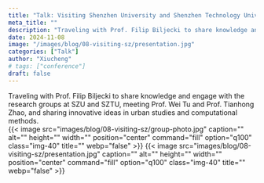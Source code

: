 ```yaml
---
title: "Talk: Visiting Shenzhen University and Shenzhen Technology University"
meta_title: ""
description: "Traveling with Prof. Filip Biljecki to share knowledge and engage with the research groups at SZU and SZTU, meeting Prof. Wei Tu and Prof. Tianhong Zhao, and sharing innovative ideas in urban studies and computational methods."
date: 2024-11-08
image: "/images/blog/08-visiting-sz/presentation.jpg"
categories: ["Talk"]
author: "Xiucheng"
# tags: ["conference"]
draft: false
---
```


<div class="text-xl leading-relaxed text-gray-800 dark:text-gray-200">
Traveling with Prof. Filip Biljecki to share knowledge and engage with the research groups at SZU and SZTU, meeting Prof. Wei Tu and Prof. Tianhong Zhao, and sharing innovative ideas in urban studies and computational methods.
</div>

</div>

<!-- ![Distribution of visual clusters](/images/blog/10-cupum-bd-caption/framework.jpg) -->
<!-- <div class="flex gap-4 justify-center">
  <img src="/images/blog/08-visiting-sz/presentation.jpg" alt="Presentation" class="w-10/12">
</div> -->
<div class="flex gap-4 justify-center flex-wrap">
{{< image src="images/blog/08-visiting-sz/group-photo.jpg" caption="" alt="" height="" width="" position="center" command="fill" option="q100" class="img-40" title=""  webp="false" >}}
{{< image src="images/blog/08-visiting-sz/presentation.jpg" caption="" alt="" height="" width="" position="center" command="fill" option="q100" class="img-40" title=""  webp="false" >}}
</div>